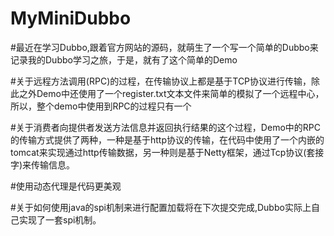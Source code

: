 # MyMiniDubbo
#最近在学习Dubbo,跟着官方网站的源码，就萌生了一个写一个简单的Dubbo来记录我的Dubbo学习之旅，于是，就有了这个简单的Demo

#关于远程方法调用(RPC)的过程，在传输协议上都是基于TCP协议进行传输，除此之外Demo中还使用了一个register.txt文本文件来简单的模拟了一个远程中心，
所以，整个demo中使用到RPC的过程只有一个

#关于消费者向提供者发送方法信息并返回执行结果的这个过程，Demo中的RPC的传输方式提供了两种，一种是基于http协议的传输，在代码中使用了一个内嵌的tomcat来实现通过http传输数据，另一种则是基于Netty框架，通过Tcp协议(套接字)来传输信息。

#使用动态代理是代码更美观

#关于如何使用java的spi机制来进行配置加载将在下次提交完成,Dubbo实际上自己实现了一套spi机制。


